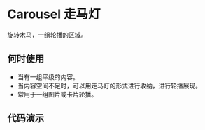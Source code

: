 # Carousel 走马灯
旋转木马，一组轮播的区域。

## 何时使用
- 当有一组平级的内容。
- 当内容空间不足时，可以用走马灯的形式进行收纳，进行轮播展现。
- 常用于一组图片或卡片轮播。

## 代码演示